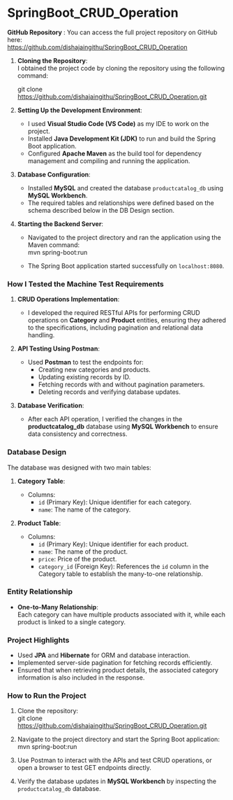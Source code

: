 # SpringBoot_CRUD_Operation

**GitHub Repository** : 
You can access the full project repository on GitHub here:  
https://github.com/dishajaingithu/SpringBoot_CRUD_Operation

1. **Cloning the Repository**:  
   I obtained the project code by cloning the repository using the following command:  
   
   git clone https://github.com/dishajaingithu/SpringBoot_CRUD_Operation.git  
   

2. **Setting Up the Development Environment**:  
   - I used **Visual Studio Code (VS Code)** as my IDE to work on the project.  
   - Installed **Java Development Kit (JDK)** to run and build the Spring Boot application.  
   - Configured **Apache Maven** as the build tool for dependency management and compiling and running the application.  

3. **Database Configuration**:  
   - Installed **MySQL** and created the database `productcatalog_db` using **MySQL Workbench**.  
   - The required tables and relationships were defined based on the schema described below in the DB Design section.  

4. **Starting the Backend Server**:  
   - Navigated to the project directory and ran the application using the Maven command:   
     mvn spring-boot:run  
     
   - The Spring Boot application started successfully on `localhost:8080`.  

### **How I Tested the Machine Test Requirements**  

1. **CRUD Operations Implementation**:  
   - I developed the required RESTful APIs for performing CRUD operations on **Category** and **Product** entities, ensuring they adhered to the specifications, including pagination and relational data handling.  

2. **API Testing Using Postman**:  
   - Used **Postman** to test the endpoints for:  
     - Creating new categories and products.  
     - Updating existing records by ID.  
     - Fetching records with and without pagination parameters.  
     - Deleting records and verifying database updates.  

3. **Database Verification**:  
   - After each API operation, I verified the changes in the **productcatalog_db** database using **MySQL Workbench** to ensure data consistency and correctness.  

### **Database Design**  
The database was designed with two main tables:  

1. **Category Table**:  
   - Columns:  
     - `id` (Primary Key): Unique identifier for each category.  
     - `name`: The name of the category.  

2. **Product Table**:  
   - Columns:  
     - `id` (Primary Key): Unique identifier for each product.  
     - `name`: The name of the product.  
     - `price`: Price of the product.  
     - `category_id` (Foreign Key): References the `id` column in the Category table to establish the many-to-one relationship.  

### **Entity Relationship**  
- **One-to-Many Relationship**:  
   Each category can have multiple products associated with it, while each product is linked to a single category.  

### **Project Highlights**  
- Used **JPA** and **Hibernate** for ORM and database interaction.  
- Implemented server-side pagination for fetching records efficiently.  
- Ensured that when retrieving product details, the associated category information is also included in the response.  

### **How to Run the Project**  
1. Clone the repository:  
   git clone https://github.com/dishajaingithu/SpringBoot_CRUD_Operation.git  

2. Navigate to the project directory and start the Spring Boot application:  
   mvn spring-boot:run  

3. Use Postman to interact with the APIs and test CRUD operations, or open a browser to test GET endpoints directly.  

4. Verify the database updates in **MySQL Workbench** by inspecting the `productcatalog_db` database.  
